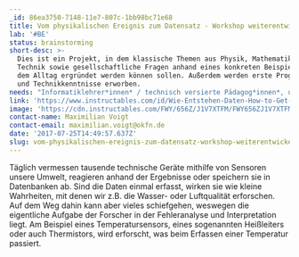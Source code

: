 ```yaml
---
_id: 86ea3750-7148-11e7-807c-1bb98bc71e68
title: Vom physikalischen Ereignis zum Datensatz - Workshop weiterentwickeln
lab: '#BE'
status: brainstorming
short-desc: >-
  Dies ist ein Projekt, in dem klassische Themen aus Physik, Mathematik, und
  Technik sowie gesellschaftliche Fragen anhand eines konkreten Beispiels aus
  dem Alltag ergründet werden können sollen. Außerdem werden erste Programmier-
  und Technikkenntnisse erworben.
needs: "Informatiklehrer*innen* / technisch versierte Pädagog*innen*, um das Formate didaktisch aufzubereiten \r\nPädagog*innen* / Lehrer*innen*, die das Format mit Schüler*innen testen."
link: 'https://www.instructables.com/id/Wie-Entstehen-Daten-How-to-Get-Physical-Data/'
image: 'https://cdn.instructables.com/FWY/656Z/J1V7XTFM/FWY656ZJ1V7XTFM.LARGE.jpg'
contact-name: Maximilian Voigt
contact-email: maximilian.voigt@okfn.de
date: '2017-07-25T14:49:57.637Z'
slug: vom-physikalischen-ereignis-zum-datensatz-workshop-weiterentwickeln
---
```

Täglich vermessen tausende technische Geräte mithilfe von Sensoren unsere Umwelt, reagieren anhand der Ergebnisse oder speichern sie in Datenbanken ab. Sind die Daten einmal erfasst, wirken sie wie kleine Wahrheiten, mit denen wir z.B. die Wasser- oder Luftqualität erforschen. Auf dem Weg dahin kann aber vieles schiefgehen, weswegen die eigentliche Aufgabe der Forscher in der Fehleranalyse und Interpretation liegt. 
Am Beispiel eines Temperatursensors, eines sogenannten Heißleiters oder auch Thermistors, wird erforscht, was beim Erfassen einer Temperatur passiert.
